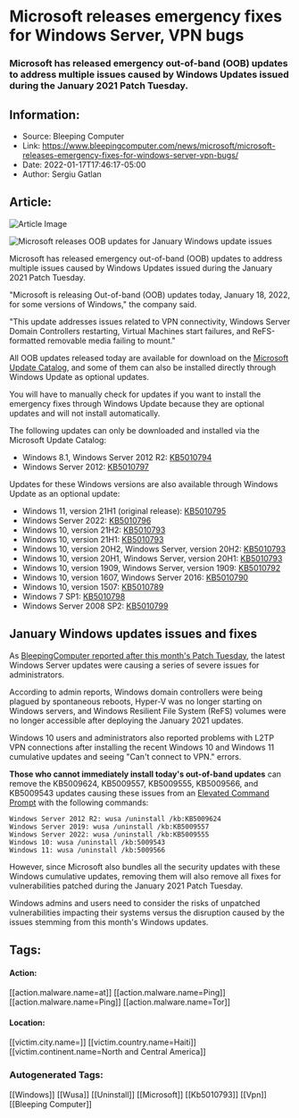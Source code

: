 # Microsoft releases emergency fixes for Windows Server, VPN bugs
### Microsoft has released emergency out-of-band (OOB) updates to address multiple issues caused by Windows Updates issued during the January 2021 Patch Tuesday.

## Information:
+ Source: Bleeping Computer
+ Link: https://www.bleepingcomputer.com/news/microsoft/microsoft-releases-emergency-fixes-for-windows-server-vpn-bugs/
+ Date: 2022-01-17T17:46:17-05:00
+ Author: Sergiu Gatlan


## Article:
![Article Image](https://www.bleepstatic.com/content/hl-images/2021/09/20/Windows.jpg)

![Microsoft releases OOB updates for January Windows update issues](https://www.bleepstatic.com/content/hl-images/2021/09/20/Windows.jpg)


Microsoft has released emergency out-of-band (OOB) updates to address multiple issues caused by Windows Updates issued during the January 2021 Patch Tuesday.


"Microsoft is releasing Out-of-band (OOB) updates today, January 18, 2022, for some versions of Windows," the company said.


"This update addresses issues related to VPN connectivity, Windows Server Domain Controllers restarting, Virtual Machines start failures, and ReFS-formatted removable media failing to mount."


All OOB updates released today are available for download on the [Microsoft Update Catalog](https://www.catalog.update.microsoft.com/Home.aspx), and some of them can also be installed directly through Windows Update as optional updates.


You will have to manually check for updates if you want to install the emergency fixes through Windows Update because they are optional updates and will not install automatically.



The following updates can only be downloaded and installed via the Microsoft Update Catalog:


* Windows 8.1, Windows Server 2012 R2: [KB5010794](https://support.microsoft.com/help/5010794)
* Windows Server 2012: [KB5010797](https://support.microsoft.com/help/5010797)

Updates for these Windows versions are also available through Windows Update as an optional update:


* Windows 11, version 21H1 (original release): [KB5010795](https://support.microsoft.com/help/5010795)
* Windows Server 2022: [KB5010796](https://support.microsoft.com/help/5010796)
* Windows 10, version 21H2: [KB5010793](https://support.microsoft.com/help/5010793)
* Windows 10, version 21H1: [KB5010793](https://support.microsoft.com/help/5010793)
* Windows 10, version 20H2, Windows Server, version 20H2: [KB5010793](https://support.microsoft.com/help/5010793)
* Windows 10, version 20H1, Windows Server, version 20H1: [KB5010793](https://support.microsoft.com/help/5010793)
* Windows 10, version 1909, Windows Server, version 1909: [KB5010792](https://support.microsoft.com/help/5010792)
* Windows 10, version 1607, Windows Server 2016: [KB5010790](https://support.microsoft.com/help/5010790)
* Windows 10, version 1507: [KB5010789](https://support.microsoft.com/help/5010789)
* Windows 7 SP1: [KB5010798](https://support.microsoft.com/help/5010798)
* Windows Server 2008 SP2: [KB5010799](https://support.microsoft.com/help/5010799)

January Windows updates issues and fixes
----------------------------------------


As [BleepingComputer reported after this month's Patch Tuesday](https://www.bleepingcomputer.com/news/microsoft/new-windows-server-updates-cause-dc-boot-loops-break-hyper-v/), the latest Windows Server updates were causing a series of severe issues for administrators.


According to admin reports, Windows domain controllers were being plagued by spontaneous reboots, Hyper-V was no longer starting on Windows servers, and Windows Resilient File System (ReFS) volumes were no longer accessible after deploying the January 2021 updates.


Windows 10 users and administrators also reported problems with L2TP VPN connections after installing the recent Windows 10 and Windows 11 cumulative updates and seeing "Can't connect to VPN." errors.


**Those who cannot immediately install today's out-of-band updates** can remove the KB5009624, KB5009557, KB5009555, KB5009566, and KB5009543 updates causing these issues from an [Elevated Command Prompt](https://www.bleepingcomputer.com/tutorials/how-to-open-a-windows-10-elevated-command-prompt/) with the following commands:



```
Windows Server 2012 R2: wusa /uninstall /kb:KB5009624 
Windows Server 2019: wusa /uninstall /kb:KB5009557 
Windows Server 2022: wusa /uninstall /kb:KB5009555
Windows 10: wusa /uninstall /kb:5009543
Windows 11: wusa /uninstall /kb:5009566
```

However, since Microsoft also bundles all the security updates with these Windows cumulative updates, removing them will also remove all fixes for vulnerabilities patched during the January 2021 Patch Tuesday. 


Windows admins and users need to consider the risks of unpatched vulnerabilities impacting their systems versus the disruption caused by the issues stemming from this month's Windows updates.





## Tags:

#### Action:
[[action.malware.name=at]] [[action.malware.name=Ping]] [[action.malware.name=Ping]] [[action.malware.name=Tor]]

#### Location:
[[victim.city.name=]] [[victim.country.name=Haiti]] [[victim.continent.name=North and Central America]]

### Autogenerated Tags:
[[Windows]] [[Wusa]] [[Uninstall]] [[Microsoft]] [[Kb5010793]] [[Vpn]] [[Bleeping Computer]]

